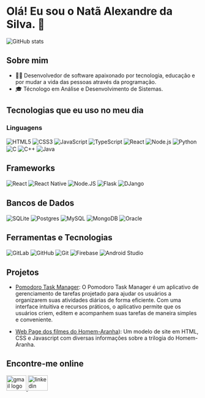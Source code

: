 # Olá! Eu sou o Natã Alexandre da Silva. 👋

![GitHub stats](https://github-readme-stats.vercel.app/api?username=natatgh&show_icons=true&theme=radical)

## Sobre mim
- 👨‍💻 Desenvolvedor de software apaixonado por tecnologia, educação e por mudar a vida das pessoas através da programação.
- 🎓 Técnologo em Análise e Desenvolvimento de Sistemas.

## Tecnologias que eu uso no meu dia

### Linguagens
<div style="display: inline_block">
    <img align="center" alt="HTML5" src="https://img.shields.io/badge/HTML5-E34F26?style=for-the-badge&logo=html5&logoColor=white">
    <img align="center" alt="CSS3" src="https://img.shields.io/badge/CSS3-1572B6?style=for-the-badge&logo=css3&logoColor=white">
    <img align="center" alt="JavaScript" src="https://img.shields.io/badge/JavaScript-F7DF1E?style=for-the-badge&logo=javascript&logoColor=black">
    <img align="center" alt="TypeScript" src="https://img.shields.io/badge/TypeScript-007ACC?style=for-the-badge&logo=typescript&logoColor=white">
    <img align="center" alt="React" src="https://img.shields.io/badge/React-20232A?style=for-the-badge&logo=react&logoColor=61DAFB">
    <img align="center" alt="Node.js" src="https://img.shields.io/badge/Node.js-43853D?style=for-the-badge&logo=node.js&logoColor=white">
    <img align="center" alt="Python" src="https://img.shields.io/badge/Python-14354C?style=for-the-badge&logo=python&logoColor=white">
    <img align="center" alt="C" src="https://img.shields.io/badge/C-00599C?logo=c&logoColor=white">
    <img align="center" alt="C++" src="https://img.shields.io/badge/C++-%2300599C.svg?logo=c%2B%2B&logoColor=white">
    <img align="center" alt="Java" src="https://img.shields.io/badge/Java-%23ED8B00.svg?logo=openjdk&logoColor=white">
</div>

## Frameworks
<div style="display: inline_block">
    <img align="center" alt="React" src="https://img.shields.io/badge/React-%2320232a.svg?logo=react&logoColor=%2361DAFB">
    <img align="center" alt="React Native" src="https://img.shields.io/badge/React_Native-%2320232a.svg?logo=react&logoColor=%2361DAFB">
    <img align="center" alt="Node.JS" src="https://img.shields.io/badge/Node.js-6DA55F?logo=node.js&logoColor=white">
    <img align="center" alt="Flask" src="https://img.shields.io/badge/Flask-000?logo=flask&logoColor=fff">
    <img align="center" alt="DJango" src="https://img.shields.io/badge/Django-%23092E20.svg?logo=django&logoColor=white">
</div>

## Bancos de Dados
<div style="display: inline_block">
    <img align="center" alt="SQLite" src="https://img.shields.io/badge/SQLite-%2307405e.svg?logo=sqlite&logoColor=white">
    <img align="center" alt="Postgres" src="https://img.shields.io/badge/Postgres-%23316192.svg?logo=postgresql&logoColor=white">
    <img align="center" alt="MySQL" src="https://img.shields.io/badge/MySQL-4479A1?logo=mysql&logoColor=fff">
    <img align="center" alt="MongoDB" src="https://img.shields.io/badge/MongoDB-%234ea94b.svg?logo=mongodb&logoColor=white">
    <img align="center" alt="Oracle" src="https://img.shields.io/badge/Oracle-F80000?logo=oracle&logoColor=fff">
</div>

## Ferramentas e Tecnologias
<div style="display: inline_block">
  <img align="center" alt="GitLab" src="https://img.shields.io/badge/GitLab-FC6D26?logo=gitlab&logoColor=fff">
  <img align="center" alt="GitHub" src="https://img.shields.io/badge/GitHub-%23121011.svg?logo=github&logoColor=white">
  <img align="center" alt="Git" src="https://img.shields.io/badge/Git-F05032?logo=git&logoColor=fff">
  <img align="center" alt="Firebase" src="https://img.shields.io/badge/Firebase-039BE5?logo=Firebase&logoColor=white">
  <img align="center" alt="Android Studio" src="https://img.shields.io/badge/Android-3DDC84?logo=android&logoColor=white">
</div>

## Projetos
- [Pomodoro Task Manager](https://github.com/natatgh/pomodoro-task-manager): O Pomodoro Task Manager é um aplicativo de gerenciamento de tarefas projetado para ajudar os usuários a organizarem suas atividades diárias de forma eficiente. Com uma interface intuitiva e recursos práticos, o aplicativo permite que os usuários criem, editem e acompanhem suas tarefas de maneira simples e conveniente.

- [Web Page dos filmes do Homem-Aranha](https://webpage-spider-man.vercel.app/index.html)): Um modelo de site em HTML, CSS e Javascript com diversas informações sobre a trilogia do Homem-Aranha.

## Encontre-me online
  <a href="mailto:natatgh@gmail.com" target="_blank">
    <img src="https://img.shields.io/badge/Gmail-D14836?logo=gmail&logoColor=white" width="52" height="40" alt="gmail logo"  />
  </a>
<a href="https://www.linkedin.com/in/natatgh/" target="_blank">
  <img src="https://img.shields.io/badge/Linkedin-%230077B5.svg?logo=linkedin&logoColor=white" width="52" height="40" alt="linkedin logo"  />
</a>